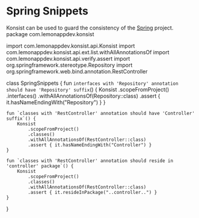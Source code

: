 # Spring Snippets

Konsist can be used to guard the consistency of the [Spring](https://spring.io/) project.
package com.lemonappdev.konsist

import com.lemonappdev.konsist.api.Konsist
import com.lemonappdev.konsist.api.ext.list.withAllAnnotationsOf
import com.lemonappdev.konsist.api.verify.assert
import org.springframework.stereotype.Repository
import org.springframework.web.bind.annotation.RestController

class SpringSnippets {
    fun `interfaces with 'Repository' annotation should have 'Repository' suffix`() {
        Konsist
            .scopeFromProject()
            .interfaces()
            .withAllAnnotationsOf(Repository::class)
            .assert { it.hasNameEndingWith("Repository") }
    }

    fun `classes with 'RestController' annotation should have 'Controller' suffix`() {
        Konsist
            .scopeFromProject()
            .classes()
            .withAllAnnotationsOf(RestController::class)
            .assert { it.hasNameEndingWith("Controller") }
    }

    fun `classes with 'RestController' annotation should reside in 'controller' package`() {
        Konsist
            .scopeFromProject()
            .classes()
            .withAllAnnotationsOf(RestController::class)
            .assert { it.resideInPackage("..controller..") }
    }
}
